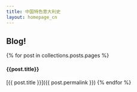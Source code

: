 ```yaml
---
title: 中国特色意大利史
layout: homepage_cn
---
```


## Blog!

{% for post in collections.posts.pages %}
#### {{post.title}}

[{{ post.title }}]({{ post.permalink }})
{% endfor %}
